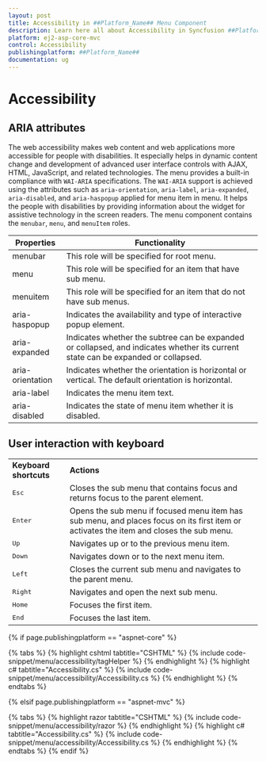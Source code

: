 ```yaml
---
layout: post
title: Accessibility in ##Platform_Name## Menu Component
description: Learn here all about Accessibility in Syncfusion ##Platform_Name## Menu component of Syncfusion Essential JS 2 and more.
platform: ej2-asp-core-mvc
control: Accessibility
publishingplatform: ##Platform_Name##
documentation: ug
---
```



# Accessibility

## ARIA attributes

The web accessibility makes web content and web applications more accessible for people with disabilities.
It especially helps in dynamic content change and development of advanced user interface controls with
AJAX, HTML, JavaScript, and related technologies.
The menu provides a built-in compliance with `WAI-ARIA` specifications.
The `WAI-ARIA` support is achieved using the attributes such as `aria-orientation`, `aria-label`,
`aria-expanded`, `aria-disabled`, and `aria-haspopup` applied for menu item in menu.
It helps the people with disabilities by providing information about the widget for assistive technology
in the screen readers. The menu component contains the `menubar`, `menu`, and `menuItem` roles.

| Properties | Functionality |
| ------------ | ----------------------- |
| menubar | This role will be specified for root menu. |
| menu | This role will be specified for an item that have sub menu. |
| menuitem | This role will be specified for an item that do not have sub menus. |
| aria-haspopup | Indicates the availability and type of interactive popup element. |
| aria-expanded | Indicates whether the subtree can be expanded or collapsed, and indicates whether its current state can be expanded or collapsed. |
| aria-orientation | Indicates whether the orientation is horizontal or vertical. The default orientation is horizontal. |
| aria-label | Indicates the menu item text. |
| aria-disabled | Indicates the state of menu item whether it is disabled. |

## User interaction with keyboard

<!-- markdownlint-disable MD033 -->
<table>
<tr>
<td>
<b>Keyboard shortcuts</b></td><td>
<b>Actions</b></td></tr>
<tr>
<td>
<kbd>Esc</kbd></td><td>
Closes the sub menu that contains focus and returns focus to the parent element.</td></tr>
<tr>
<td>
<kbd>Enter</kbd></td><td>
Opens the sub menu if focused menu item has sub menu, and places focus on its first item or activates the item and closes the sub menu.</td></tr>
<tr>
<td>
<kbd>Up</kbd></td><td>
Navigates up or to the previous menu item.</td></tr>
<tr>
<td>
<kbd>Down</kbd></td><td>
Navigates down or to the next menu item.</td></tr>
<tr>
<td>
<kbd>Left</kbd></td><td>
Closes the current sub menu and navigates to the parent menu.</td></tr>
<tr>
<td>
<kbd>Right</kbd></td><td>
Navigates and open the next sub menu.</td></tr>
<tr>
<td>
<kbd>Home</kbd></td><td>
Focuses the first item.</td></tr>
<tr>
<td>
<kbd>End</kbd></td><td>
Focuses the last item.</td></tr>
</table>

{% if page.publishingplatform == "aspnet-core" %}

{% tabs %}
{% highlight cshtml tabtitle="CSHTML" %}
{% include code-snippet/menu/accessibility/tagHelper %}
{% endhighlight %}
{% highlight c# tabtitle="Accessibility.cs" %}
{% include code-snippet/menu/accessibility/Accessibility.cs %}
{% endhighlight %}
{% endtabs %}

{% elsif page.publishingplatform == "aspnet-mvc" %}

{% tabs %}
{% highlight razor tabtitle="CSHTML" %}
{% include code-snippet/menu/accessibility/razor %}
{% endhighlight %}
{% highlight c# tabtitle="Accessibility.cs" %}
{% include code-snippet/menu/accessibility/Accessibility.cs %}
{% endhighlight %}
{% endtabs %}
{% endif %}

